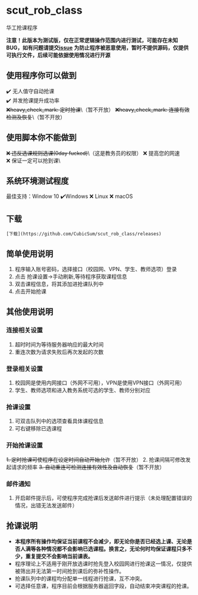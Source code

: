 # scut_rob_class
华工抢课程序

**注意！此版本为测试版，仅在正常逻辑操作范围内进行测试，可能存在未知BUG，如有问题请提交[issue](https://github.com/CubicSum/scut_rob_class/issues)**
**为防止程序被恶意使用，暂时不提供源码，仅提供可执行文件，后续可能依据使用情况进行开源**

## 使用程序你可以做到
:heavy_check_mark: 无人值守自动抢课\
:heavy_check_mark: 并发抢课提升成功率\
~~:x:heavy_check_mark: 定时抢课~~\（暂不开放）
~~:x:heavy_check_mark: 连接有效检测及恢复~~\（暂不开放）

## 使用脚本你不能做到
~~:x: 违反选课规则选课(0day fucked)~~\（这是教务员的权限）
:x: 提高您的网速\
:x: 保证一定可以抢到课\

## 系统环境测试程度
最佳支持：Window 10
:heavy_check_mark:Windows
:x: Linux
:x: macOS

## 下载
    
    [下载](https://github.com/CubicSum/scut_rob_class/releases)

## 简单使用说明
1. 程序输入账号密码，选择接口（校园网、VPN、学生、教师选项）登录
2. 点击 抢课设置->手动刷新,等待程序获取课程信息
3. 双击课程信息，将其添加进抢课队列中
4. 点击开始抢课

## 其他使用说明
### 连接相关设置
1. 超时时间为等待服务器响应的最大时间
2. 重连次数为请求失败后再次发起的次数

### 登录相关设置
1. 校园网是使用内网接口（外网不可用），VPN是使用VPN接口（外网可用）
2. 学生、教师选项和进入教务系统可选的学生、教师分别对应

### 抢课设置
1. 可双击队列中的选项查看具体课程信息
2. 可右键移除已选课程

### 开始抢课设置
~~1. 定时抢课可使程序在设定时间自动开始允许~~（暂不开放）
2. 抢课间隔可修改发起请求的频率
~~3. 自动重连可检测连接有效性及自动恢复~~（暂不开放）

### 邮件通知
1. 开启邮件提示后，可使程序完成抢课后发送邮件进行提示（未处理配置错误的情况，出错无法发送邮件）

## 抢课说明
- **本程序所有操作均保证当前课程不会减少，即无论你是否已经选上课、无论是否人满等各种情况都不会影响已选课程。换言之，无论何时均保证课程只多不少，重复提交不会影响当前课表。**
- 程序理论上不适用于刚开放选课时抢先登入校园网进行抢课这一情况，仅提供被筛出并无法第一时间抢到课后的弥补性操作。
- 抢课队列中的课程均分配单一线程进行抢课，互不冲突。
- 可选择任意课，程序目前会根据服务器返回字段，自动结束冲突课程的抢课。
